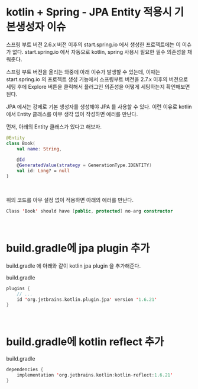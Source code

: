 # kotlin + Spring - JPA Entity 적용시 기본생성자 이슈

스프링 부트 버전 2.6.x 버전 이후의 start.spring.io 에서 생성한 프로젝트에는 이 이슈가 없다. start.spring.io 에서 자동으로 kotlin, spring 사용시 필요한 필수 의존성을 채워준다.<br>

스프링 부트 버전을 올리는 와중에 아래 이슈가 발생할 수 있는데, 이때는 start.spring.io 의 프로젝트 생성 기능에서 스프링부트 버전을 2.7.x 이후의 버전으로 세팅 후에 Explore 버튼을 클릭해서 플러그인 의존성을 어떻게 세팅하는지 확인해보면 된다.<br>

JPA 에서는 강제로 기본 생성자를 생성해야 JPA 를 사용할 수 있다. 이런 이유로 kotlin 에서 Entity 클래스를 아무 생각 없이 작성하면 에러를 만난다.<br>

먼저, 아래의 Entity 클래스가 있다고 해보자.

```kotlin
@Entity
class Book(
	val name: String,
    
    @Id
    @GeneratedValue(strategy = GenerationType.IDENTITY)
    val id: Long? = null
)
```

<br>

위의 코드를 아무 설정 없이 적용하면 아래의 에러를 만난다.

```kotlin
Class 'Book' should have [public, protected] no-arg constructor
```

<br>



# build.gradle에 jpa plugin 추가

build.gradle 에 아래와 같이 kotlin jpa plugin 을 추가해준다.

build.gradle

```kotlin
plugins {
    // ...
	id 'org.jetbrains.kotlin.plugin.jpa' version '1.6.21'
}
```

<br>



# build.gradle에 kotlin reflect 추가

build.gradle

```kotlin
dependencies {
    implementation 'org.jetbrains.kotlin:kotlin-reflect:1.6.21'
}
```

<br>



